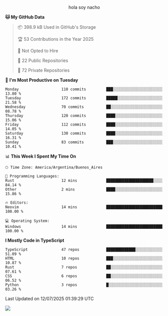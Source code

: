 <p align="center">hola soy nacho</p>

<!--START_SECTION:waka-->
**🐱 My GitHub Data** 

> 📦 398.9 kB Used in GitHub's Storage 
 > 
> 🏆 53 Contributions in the Year 2025
 > 
> 🚫 Not Opted to Hire
 > 
> 📜 22 Public Repositories 
 > 
> 🔑 72 Private Repositories 
 > 
📅 **I'm Most Productive on Tuesday** 

```text
Monday                   110 commits         ███░░░░░░░░░░░░░░░░░░░░░░   13.80 % 
Tuesday                  172 commits         █████░░░░░░░░░░░░░░░░░░░░   21.58 % 
Wednesday                70 commits          ██░░░░░░░░░░░░░░░░░░░░░░░   08.78 % 
Thursday                 120 commits         ████░░░░░░░░░░░░░░░░░░░░░   15.06 % 
Friday                   112 commits         ████░░░░░░░░░░░░░░░░░░░░░   14.05 % 
Saturday                 130 commits         ████░░░░░░░░░░░░░░░░░░░░░   16.31 % 
Sunday                   83 commits          ███░░░░░░░░░░░░░░░░░░░░░░   10.41 % 
```


📊 **This Week I Spent My Time On** 

```text
🕑︎ Time Zone: America/Argentina/Buenos_Aires

💬 Programming Languages: 
Rust                     12 mins             █████████████████████░░░░   84.14 % 
Other                    2 mins              ████░░░░░░░░░░░░░░░░░░░░░   15.86 % 

🔥 Editors: 
Neovim                   14 mins             █████████████████████████   100.00 % 

💻 Operating System: 
Windows                  14 mins             █████████████████████████   100.00 % 
```

**I Mostly Code in TypeScript** 

```text
TypeScript               47 repos            █████████████░░░░░░░░░░░░   51.09 % 
HTML                     10 repos            ███░░░░░░░░░░░░░░░░░░░░░░   10.87 % 
Rust                     7 repos             ██░░░░░░░░░░░░░░░░░░░░░░░   07.61 % 
CSS                      6 repos             ██░░░░░░░░░░░░░░░░░░░░░░░   06.52 % 
Python                   3 repos             █░░░░░░░░░░░░░░░░░░░░░░░░   03.26 % 
```




 Last Updated on 12/07/2025 01:39:29 UTC
<!--END_SECTION:waka-->

![](http://moe-counter.es3n1n.eu/get/@nachoofg?name=nachoofg&theme=asoul&padding=7&offset=0&align=center&scale=1&pixelated=1&darkmode=auto)
